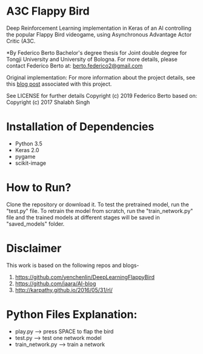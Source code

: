 # A3C Flappy Bird

Deep Reinforcement Learning implementation in Keras of an AI controlling the popular Flappy Bird videogame, using Asynchronous Advantage Actor Critic (A3C.

*By Federico Berto
Bachelor's degree thesis for Joint double degree for Tongji University and University of Bologna. For more details, please contact Federico Berto at: berto.federico2@gmail.com

Original implementation:
For more information about the project details, see this [blog post](https://shalabhsingh.github.io/Deep-RL-Flappy-Bird/) associated with this project.

See LICENSE for further details
Copyright (c) 2019 Federico Berto
based on:
Copyright (c) 2017 Shalabh Singh

# Installation of Dependencies
* Python 3.5
* Keras 2.0
* pygame 
* scikit-image

# How to Run?
Clone the repository or download it. To test the pretrained model, run the "test.py" file. To retrain the model from scratch, run the "train_network.py" file and the trained models at different stages will be saved in "saved_models" folder.

# Disclaimer
This work is based on the following repos and blogs-

1. https://github.com/yenchenlin/DeepLearningFlappyBird
2. https://github.com/jaara/AI-blog
3. http://karpathy.github.io/2016/05/31/rl/


# Python Files Explanation:

* play.py --> press SPACE to flap the bird
* test.py --> test one network model
* train_network.py --> train a network
